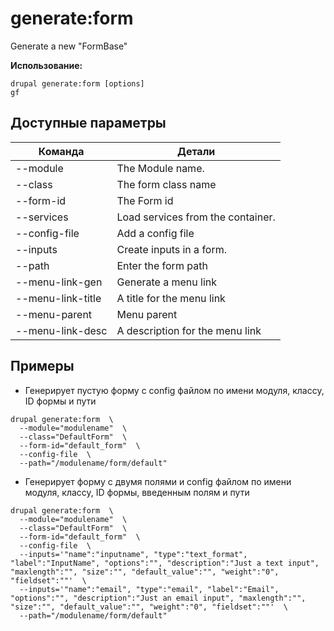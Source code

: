 # generate:form
Generate a new "FormBase"

**Использование:**
```
drupal generate:form [options]
gf
```

## Доступные параметры
Команда | Детали
-------|-------------
--module | The Module name.
--class | The form class name
--form-id | The Form id
--services | Load services from the container.
--config-file | Add a config file
--inputs | Create inputs in a form.
--path | Enter the form path
--menu-link-gen | Generate a menu link
--menu-link-title | A title for the menu link
--menu-parent | Menu parent
--menu-link-desc | A description for the menu link

## Примеры
* Генерирует пустую форму с config файлом по имени модуля, классу, ID формы и пути
```
drupal generate:form  \
  --module="modulename"  \
  --class="DefaultForm"  \
  --form-id="default_form"  \
  --config-file  \
  --path="/modulename/form/default"
```
* Генерирует форму с двумя полями и config файлом по имени модуля, классу, ID формы, введенным полям и пути
```
drupal generate:form  \
  --module="modulename"  \
  --class="DefaultForm"  \
  --form-id="default_form"  \
  --config-file  \
  --inputs='"name":"inputname", "type":"text_format", "label":"InputName", "options":"", "description":"Just a text input", "maxlength":"", "size":"", "default_value":"", "weight":"0", "fieldset":""'  \
  --inputs='"name":"email", "type":"email", "label":"Email", "options":"", "description":"Just an email input", "maxlength":"", "size":"", "default_value":"", "weight":"0", "fieldset":""'  \
  --path="/modulename/form/default"
```
